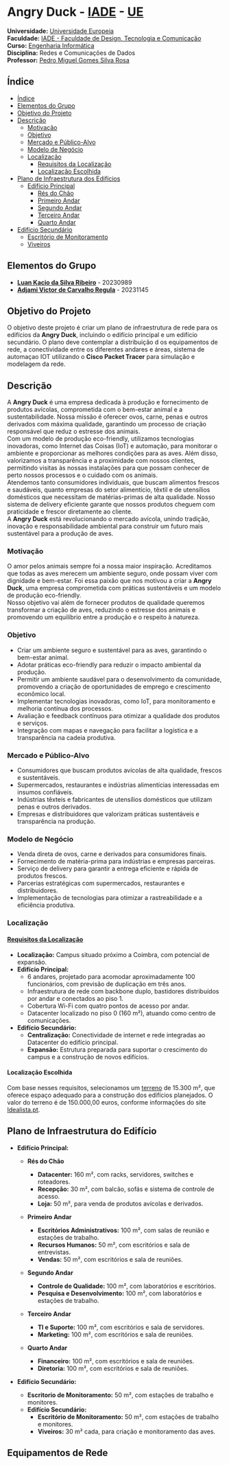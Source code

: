 # Angry Duck - [IADE](https://www.iade.europeia.pt/) - [UE](https://www.europeia.pt/)

**Universidade:** [Universidade Europeia](https://www.europeia.pt/)   
**Faculdade:** [IADE - Faculdade de Design, Tecnologia e Comunicação](https://www.iade.europeia.pt/)  
**Curso:** [Engenharia Informática](https://www.iade.europeia.pt/licenciaturas/engenharia-informatica/)   
**Disciplina:** Redes e Comunicações de Dados  
**Professor:** [Pedro Miguel Gomes Silva Rosa](https://www.linkedin.com/in/pedro-mgs-rosa/?originalSubdomain=pt)

## Índice
- [Índice](#índice) 
- [Elementos do Grupo](#elementos-do-grupo)
- [Objetivo do Projeto](#objetivo-do-projeto)
- [Descrição](#descrição)
    - [Motivação](#motivação)
    - [Objetivo](#objetivo)
    - [Mercado e Público-Alvo](#mercado-e-público-alvo)
    - [Modelo de Negócio](#modelo-de-negócio)
    - [Localização](#localização)
        - [Requisitos da Localização](#requisitos-da-localização)
        - [Localização Escolhida](#localização-escolhida)
- [Plano de Infraestrutura dos Edifícios](#plano-de-infraestrutura-do-edifício)
    - [Edifício Principal](#edifício-principal)
        - [Rés do Chão](#rés-do-chão)
        - [Primeiro Andar](#primeiro-andar)
        - [Segundo Andar](#segundo-andar)
        - [Terceiro Andar](#terceiro-andar)
        - [Quarto Andar](#quarto-andar)
- [Edifício Secundário](#edifício-secundário)
    - [Escritório de Monitoramento](#escritório-de-monitoramento)
    - [Viveiros](#viveiros)

## Elementos do Grupo

- **[Luan Kacio da Silva Ribeiro](https://github.com/Ninjaok)** - 20230989
- **[Adjami Victor de Carvalho Regula](https://github.com/CFZ13)** - 20231145

## Objetivo do Projeto

O objetivo deste projeto é criar um plano de infraestrutura de rede para os edifícios da **Angry Duck**, incluindo o edifício principal e um edifício secundário. O plano deve contemplar a distribuição d  os equipamentos de rede, a conectividade entre os diferentes andares e áreas, sistema de automaçao IOT utilizando o **Cisco Packet Tracer** para simulação e modelagem da rede.

## Descrição
A **Angry Duck** é uma empresa dedicada à produção e fornecimento de produtos avícolas, comprometida com o bem-estar animal e a sustentabilidade. Nossa missão é oferecer ovos, carne, penas e outros derivados com máxima qualidade, garantindo um processo de criação responsável que reduz o estresse dos animais.  
Com um modelo de produção eco-friendly, utilizamos tecnologias inovadoras, como Internet das Coisas (IoT) e automação, para monitorar o ambiente e proporcionar as melhores condições para as aves. Além disso, valorizamos a transparência e a proximidade com nossos clientes, permitindo visitas às nossas instalações para que possam conhecer de perto nossos processos e o cuidado com os animais.  
Atendemos tanto consumidores individuais, que buscam alimentos frescos e saudáveis, quanto empresas do setor alimentício, têxtil e de utensílios domésticos que necessitam de matérias-primas de alta qualidade. Nosso sistema de delivery eficiente garante que nossos produtos cheguem com praticidade e frescor diretamente ao cliente.  
A **Angry Duck** está revolucionando o mercado avícola, unindo tradição, inovação e responsabilidade ambiental para construir um futuro mais sustentável para a produção de aves.

### Motivação
O amor pelos animais sempre foi a nossa maior inspiração. Acreditamos que todas as aves merecem um ambiente seguro, onde possam viver com dignidade e bem-estar. Foi essa paixão que nos motivou a criar a **Angry Duck**, uma empresa comprometida com práticas sustentáveis e um modelo de produção eco-friendly.  
Nosso objetivo vai além de fornecer produtos de qualidade queremos transformar a criação de aves, reduzindo o estresse dos animais e promovendo um equilíbrio entre a produção e o respeito à natureza.

### Objetivo
- Criar um ambiente seguro e sustentável para as aves, garantindo o bem-estar animal.
- Adotar práticas eco-friendly para reduzir o impacto ambiental da produção.
- Permitir um ambiente saudável para o desenvolvimento da comunidade, promovendo a criação de oportunidades de emprego e crescimento econômico local.
- Implementar tecnologias inovadoras, como IoT, para monitoramento e melhoria contínua dos processos.
- Avaliação e feedback contínuos para otimizar a qualidade dos produtos e serviços.
- Integração com mapas e navegação para facilitar a logística e a transparência na cadeia produtiva.

### Mercado e Público-Alvo

- Consumidores que buscam produtos avícolas de alta qualidade, frescos e sustentáveis.
- Supermercados, restaurantes e indústrias alimentícias interessadas em insumos confiáveis.
- Indústrias têxteis e fabricantes de utensílios domésticos que utilizam penas e outros derivados.
- Empresas e distribuidores que valorizam práticas sustentáveis e transparência na produção.

### Modelo de Negócio

- Venda direta de ovos, carne e derivados para consumidores finais.  
- Fornecimento de matéria-prima para indústrias e empresas parceiras.  
- Serviço de delivery para garantir a entrega eficiente e rápida de produtos frescos.  
- Parcerias estratégicas com supermercados, restaurantes e distribuidores.  
- Implementação de tecnologias para otimizar a rastreabilidade e a eficiência produtiva.

### Localização

#### [Requisitos da Localização](/Documentos/Redes%20Projeto.pdf)

- **Localização:** Campus situado próximo a Coimbra, com potencial de expansão.  
- **Edifício Principal:**  
  - 6 andares, projetado para acomodar aproximadamente 100 funcionários, com previsão de duplicação em três anos.  
  - Infraestrutura de rede com backbone duplo, bastidores distribuídos por andar e conectados ao piso 1.  
  - Cobertura Wi-Fi com quatro pontos de acesso por andar.  
  - Datacenter localizado no piso 0 (160 m²), atuando como centro de comunicações.  
- **Edifício Secundário:**  
  - **Centralização:** Conectividade de internet e rede integradas ao Datacenter do edifício principal.  
  - **Expansão:** Estrutura preparada para suportar o crescimento do campus e a construção de novos edifícios.  

#### Localização Escolhida  

Com base nesses requisitos, selecionamos um [terreno](https://www.idealista.pt/imovel/33768148/) de 15.300 m², que oferece espaço adequado para a construção dos edifícios planejados. O valor do terreno é de 150.000,00 euros, conforme informações do site [Idealista.pt](https://www.idealista.pt).

## Plano de Infraestrutura do Edifício

- **Edifício Principal:**  

    - **Rés do Chão**
        - **Datacenter:** 160 m², com racks, servidores, switches e roteadores.
        - **Recepção:** 30 m², com balcão, sofás e sistema de controle de acesso.
        - **Loja:** 50 m², para venda de produtos avícolas e derivados.

    - **Primeiro Andar**
        - **Escritórios Administrativos:** 100 m², com salas de reunião e estações de trabalho.
        - **Recursos Humanos:** 50 m², com escritórios e sala de entrevistas.
        - **Vendas:** 50 m², com escritórios e sala de reuniões.

    - **Segundo Andar**
        - **Controle de Qualidade:** 100 m², com laboratórios e escritórios.
        - **Pesquisa e Desenvolvimento:** 100 m², com laboratórios e estações de trabalho.

    - **Terceiro Andar**
        - **TI e Suporte:** 100 m², com escritórios e sala de servidores.
        - **Marketing:** 100 m², com escritórios e sala de reuniões.

    - **Quarto Andar**
        - **Financeiro:** 100 m², com escritórios e sala de reuniões.
        - **Diretoria:** 100 m², com escritórios e sala de reuniões.

- **Edifício Secundário:**
    - **Escritorio de Monitoramento:** 50 m², com estações de trabalho e monitores.
    - **Edifício Secundário:**
        - **Escritório de Monitoramento:** 50 m², com estações de trabalho e monitores.
        - **Viveiros:** 30 m² cada, para criação e monitoramento das aves.

## Equipamentos de Rede